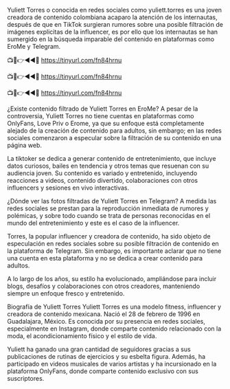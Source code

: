 Yuliett Torres o conocida en redes sociales como yuliett.torres es una joven creadora de contenido colombiana acaparo la atención de los internautas, después de que en TikTok surgieran rumores sobre una posible filtración de imágenes explicitas de la influencer, es por ello que los internautas se han sumergido en la búsqueda imparable del contenido en plataformas como EroMe y Telegram.

📺📱👉◄◄🔴  https://tinyurl.com/fn84hrnu

📺📱👉◄◄🔴  https://tinyurl.com/fn84hrnu

📺📱👉◄◄🔴  https://tinyurl.com/fn84hrnu



¿Existe contenido filtrado de Yuliett Torres en EroMe?
A pesar de la controversia, Yuliett Torres no tiene cuentas en plataformas como OnlyFans, Love Priv o Erome, ya que su enfoque está completamente alejado de la creación de contenido para adultos, sin embargo; en las redes sociales comenzaron a especular sobre la filtración de su contenido en una página web.

La tiktoker se dedica a generar contenido de entretenimiento, que incluye datos curiosos, bailes en tendencia y otros temas que resuenan con su audiencia joven. Su contenido es variado y entretenido, incluyendo reacciones a videos, contenido divertido, colaboraciones con otros influencers y sesiones en vivo interactivas.

¿Dónde ver las fotos filtradas de Yuliett Torres en Telegram?
A medida las redes sociales se prestan para la reproducción inmediata de rumores y polémicas, y sobre todo cuando se trata de personas reconocidas en el mundo del entretenimiento y este es el caso de la influencer.

Torres, la popular influencer y creadora de contenido, ha sido objeto de especulación en redes sociales sobre su posible filtración de contenido en la plataforma de Telegram. Sin embargo, es importante aclarar que no tiene una cuenta en esta plataforma y no se dedica a crear contenido para adultos.

A lo largo de los años, su estilo ha evolucionado, ampliándose para incluir blogs, desafíos y colaboraciones con otros creadores, manteniendo siempre un enfoque fresco y entretenido.


Biografía de Yuliett Torres
Yuliett Torres es una modelo fitness, influencer y creadora de contenido mexicana. Nació el 28 de febrero de 1996 en Guadalajara, México. Es conocida por su presencia en redes sociales, especialmente en Instagram, donde comparte contenido relacionado con la moda, el acondicionamiento físico y el estilo de vida.

Yuliett ha ganado una gran cantidad de seguidores gracias a sus publicaciones de rutinas de ejercicios y su esbelta figura. Además, ha participado en videos musicales de varios artistas y ha incursionado en la plataforma OnlyFans, donde comparte contenido exclusivo con sus suscriptores.
